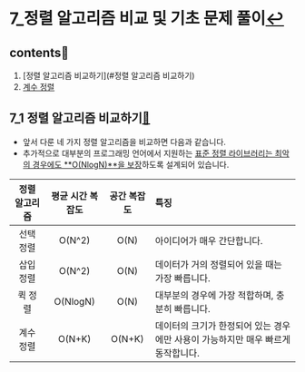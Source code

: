 # 7_정렬 알고리즘 비교 및 기초 문제 풀이[↩](../dongbinna_algorithm)

## contents📑<a id="contents"></a>

1. [정렬 알고리즘 비교하기](#정렬 알고리즘 비교하기)
2. [계수 정렬](##6_2-계수-정렬📑)
## 7_1 정렬 알고리즘 비교하기[📑](#contents)<a id="정렬 알고리즘 비교하기"></a>

* 앞서 다룬 네 가지 정렬 알고리즘을 비교하면 다음과 같습니다.
* 추가적으로 대부분의 프로그래밍 언어에서 지원하는 <u>표준 정렬 라이브러리는 최악의 경우에도 **O(NlogN)**을 보장</u>하도록 설계되어 있습니다.

| 정렬 알고리즘 | 평균 시간 복잡도 | 공간 복잡도 | 특징                                                         |
| :-----------: | :--------------: | :---------: | :----------------------------------------------------------- |
|   선택 정렬   |      O(N^2)      |    O(N)     | 아이디어가 매우 간단합니다.                                  |
|   삽입 정렬   |      O(N^2)      |    O(N)     | 데이터가 거의 정렬되어 있을 때는 가장 빠릅니다.              |
|    퀵 정렬    |     O(NlogN)     |    O(N)     | 대부분의 경우에 가장 적합하며, 충분히 빠릅니다.              |
|   계수 정렬   |      O(N+K)      |   O(N+K)    | 데이터의 크기가 한정되어 있는 경우에만 사용이 가능하지만 매우 빠르게 동작합니다. |



















































